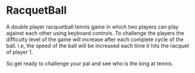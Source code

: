 # RacquetBall

A double player racquetball tennis game in which two players can play against each other using keyboard controls. To challenge the players the difficulty level of the game will increase after each complete cycle of the ball. i.e, the speed of the ball will be increased each time it hits the racquet of player 1.

So get ready to challenge your pal and see who is the king at tennis.